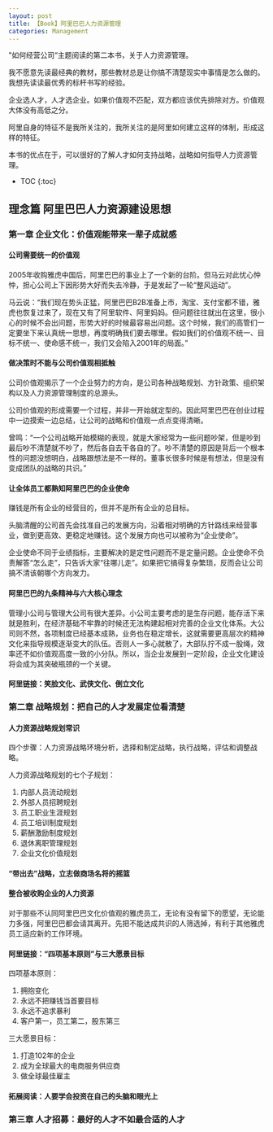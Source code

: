 ```yaml
---
layout: post
title: 【Book】阿里巴巴人力资源管理
categories: Management
---
```


"如何经营公司“主题阅读的第二本书，关于人力资源管理。

我不愿意先读最经典的教材，那些教材总是让你搞不清楚现实中事情是怎么做的。我想先读读最优秀的标杆书写的经验。

企业选人才，人才选企业。如果价值观不匹配，双方都应该优先排除对方。价值观大体没有高低之分。

阿里自身的特征不是我所关注的，我所关注的是阿里如何建立这样的体制，形成这样的特征。

本书的优点在于，可以很好的了解人才如何支持战略，战略如何指导人力资源管理。

* TOC
{:toc}

## 理念篇 阿里巴巴人力资源建设思想

### 第一章 企业文化：价值观能带来一辈子成就感

#### 公司需要统一的价值观

2005年收购雅虎中国后，阿里巴巴的事业上了一个新的台阶。但马云对此忧心忡忡，担心公司上下因形势大好而失去冷静，于是发起了一轮“整风运动”。

马云说：“我们现在势头正猛，阿里巴巴B2B准备上市，淘宝、支付宝都不错，雅虎也恢复过来了，现在又有了阿里软件、阿里妈妈。但问题往往就出在这里，很小心的时候不会出问题，形势大好的时候最容易出问题。这个时候，我们的高管们一定要坐下来认真统一思想，再度明确我们要去哪里。假如我们的价值观不统一、目标不统一、使命感不统一，我们又会陷入2001年的局面。”

#### 做决策时不能与公司价值观相抵触

公司价值观揭示了一个企业努力的方向，是公司各种战略规划、方针政策、组织架构以及人力资源管理制度的总源头。

公司价值观的形成需要一个过程，并非一开始就定型的。因此阿里巴巴在创业过程中一边摸索一边总结，让公司的战略和价值观一点点变得清晰。

曾鸣：“一个公司战略开始模糊的表现，就是大家经常为一些问题吵架，但是吵到最后吵不清楚就不吵了，然后各自去干各自的了。吵不清楚的原因是背后一个根本性的问题没想明白，战略跟想法是不一样的。董事长很多时候是有想法，但是没有变成团队的战略的共识。”

#### 让全体员工都熟知阿里巴巴的企业使命

赚钱是所有企业的经营目的，但并不是所有企业的总目标。

头脑清醒的公司首先会找准自己的发展方向，沿着相对明确的方针路线来经营事业，做到更高效、更稳定地赚钱。这个发展方向也可以被称为“企业使命”。

企业使命不同于业绩指标，主要解决的是定性问题而不是定量问题。企业使命不负责解答“怎么走”，只告诉大家“往哪儿走”。如果把它搞得复杂繁琐，反而会让公司搞不清该朝哪个方向发力。

#### 阿里巴巴的九条精神与六大核心理念

管理小公司与管理大公司有很大差异。小公司主要考虑的是生存问题，能存活下来就是胜利，在经济基础不牢靠的时候还无法构建起相对完善的企业文化体系。大公司则不然，各项制度已经基本成熟，业务也在稳定增长，这就需要更高层次的精神文化来指导规模逐渐变大的队伍。否则人一多心就散了，大部队拧不成一股绳，效率还不如价值观高度一致的小分队。所以，当企业发展到一定阶段，企业文化建设将会成为其突破瓶颈的一个关键。

#### 阿里链接：笑脸文化、武侠文化、倒立文化

### 第二章 战略规划：把自己的人才发展定位看清楚

#### 人力资源战略规划常识

四个步骤：人力资源战略环境分析，选择和制定战略，执行战略，评估和调整战略。

人力资源战略规划的七个子规划：

1. 内部人员流动规划
2. 外部人员招聘规划
3. 员工职业生涯规划
4. 员工培训制度规划
5. 薪酬激励制度规划
6. 退休离职管理规划
7. 企业文化价值规划

#### “带出去”战略，立志做商场名将的摇篮

#### 整合被收购企业的人力资源

对于那些不认同阿里巴巴文化价值观的雅虎员工，无论有没有留下的愿望，无论能力多强，阿里巴巴都会请其离开。先把不能达成共识的人筛选掉，有利于其他雅虎员工适应新的工作环境。

#### 阿里链接：“四项基本原则”与三大愿景目标

四项基本原则：

1. 拥抱变化
2. 永远不把赚钱当首要目标
3. 永远不追求暴利
4. 客户第一，员工第二，股东第三

三大愿景目标：

1. 打造102年的企业
2. 成为全球最大的电商服务供应商
3. 做全球最佳雇主

#### 拓展阅读：人要学会投资在自己的头脑和眼光上

### 第三章 人才招募：最好的人才不如最合适的人才

